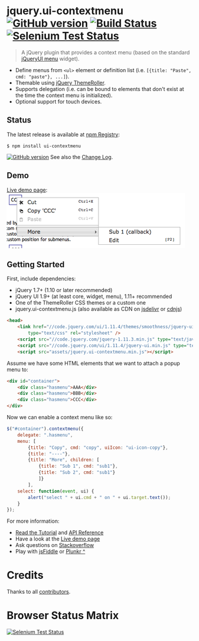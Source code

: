 # jquery.ui-contextmenu [![GitHub version](https://badge.fury.io/gh/mar10%2Fjquery-ui-contextmenu.svg)](https://github.com/mar10/jquery-ui-contextmenu/releases/latest) [![Build Status](https://travis-ci.org/mar10/jquery-ui-contextmenu.png?branch=master)](https://travis-ci.org/mar10/jquery-ui-contextmenu) [![Selenium Test Status](https://saucelabs.com/buildstatus/sauce-contextmenu)](https://saucelabs.com/u/sauce-contextmenu)

> A jQuery plugin that provides a context menu (based on the standard [jQueryUI menu] widget).

  * Define menus from `<ul>` element or definition list (i.e. 
    `[{title: "Paste", cmd: "paste"}, ...]`).
  * Themable using [jQuery ThemeRoller](http://jqueryui.com/themeroller/).
  * Supports delegation (i.e. can be bound to elements that don't exist at the
    time the context menu is initialized).
  * Optional support for touch devices.


## Status

The latest release is available at [npm Registry](https://www.npmjs.org/package/ui-contextmenu):
```shell
$ npm install ui-contextmenu
```

[![GitHub version](https://badge.fury.io/gh/mar10%2Fjquery-ui-contextmenu.svg)](https://github.com/mar10/jquery-ui-contextmenu/releases/latest)
See also the [Change Log](https://github.com/mar10/jquery-ui-contextmenu/blob/master/CHANGELOG.md).


## Demo

[Live demo page](http://wwwendt.de/tech/demo/jquery-contextmenu/demo/):<br>
[ ![sample](demo/teaser.png?raw=true) ](http://wwwendt.de/tech/demo/jquery-contextmenu/demo/ "Live demo")


## Getting Started

First, include dependencies:

* jQuery 1.7+ (1.10 or later recommended)
* jQuery UI 1.9+ (at least core, widget, menu), 1.11+ recommended
* One of the ThemeRoller CSS themes or a custom one
* jquery.ui-contextmenu.js (also available as CDN on 
  [jsdelivr](http://www.jsdelivr.com/#!jquery.ui-contextmenu)
  or [cdnjs](https://cdnjs.com/libraries/jquery.ui-contextmenu))

```html
<head>
    <link href="//code.jquery.com/ui/1.11.4/themes/smoothness/jquery-ui.css" 
        type="text/css" rel="stylesheet" />
    <script src="//code.jquery.com/jquery-1.11.3.min.js" type="text/javascript"></script>
    <script src="//code.jquery.com/ui/1.11.4/jquery-ui.min.js" type="text/javascript"></script>
    <script src="assets/jquery.ui-contextmenu.min.js"></script>
```

Assume we have some HTML elements that we want to attach a popup menu to:

```html
<div id="container">
    <div class="hasmenu">AAA</div>
    <div class="hasmenu">BBB</div>
    <div class="hasmenu">CCC</div>
</div>
```

Now we can enable a context menu like so:

```js
$("#container").contextmenu({
	delegate: ".hasmenu",
	menu: [
		{title: "Copy", cmd: "copy", uiIcon: "ui-icon-copy"},
		{title: "----"},
		{title: "More", children: [
			{title: "Sub 1", cmd: "sub1"},
			{title: "Sub 2", cmd: "sub1"}
			]}
		],
	select: function(event, ui) {
		alert("select " + ui.cmd + " on " + ui.target.text());
	}
});
```

For more information:

  * [Read the Tutorial](https://github.com/mar10/jquery-ui-contextmenu/wiki) and 
    [API Reference](https://github.com/mar10/jquery-ui-contextmenu/wiki/ApiRef)
  * Have a look at the [Live demo page](http://wwwendt.de/tech/demo/jquery-contextmenu/demo/)
  * Ask questions on [Stackoverflow](http://stackoverflow.com/questions/tagged/jquery-ui-contextmenu)
  * Play with [jsFiddle](http://jsfiddle.net/mar10/6o3u8a88/) or 
    [Plunkr ^](http://plnkr.co/edit/Bbcoqy?p=preview)


# Credits

Thanks to all [contributors](https://github.com/mar10/jquery-ui-contextmenu/contributors).


# Browser Status Matrix

[![Selenium Test Status](https://saucelabs.com/browser-matrix/sauce-contextmenu.svg)](https://saucelabs.com/u/sauce-contextmenu)


[jQueryUI menu]: http://jqueryui.com/menu/
